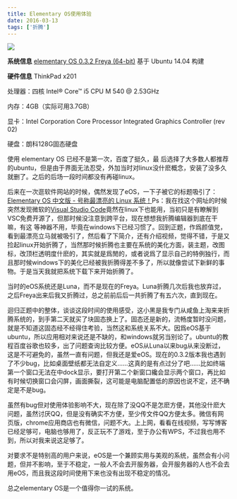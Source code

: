 ```yaml
---
title: Elementary OS使用体验
date: 2016-03-13
tags: ['折腾']
---
```

![](https://personal-1251959693.cos.ap-chengdu.myqcloud.com/2018-12-15-a7485ca8-e903-11e5-9b4d-f65a8e09d0b3.png)

**系统信息**
[elementary OS 0.3.2 Freya (64-bit)](https://elementary.io) 基于 Ubuntu 14.04 构建

**硬件信息**
ThinkPad x201

处理器：四核 Intel® Core™ i5 CPU M 540  @ 2.53GHz

内存：4GB（实际可用3.7GB）

显卡：Intel Corporation Core Processor Integrated Graphics Controller (rev 02)

硬盘：朗科128G固态硬盘
<!--more-->
使用 elementary OS 已经不是第一次，百度了挺久，最 后选择了大多数人都推荐的ubuntu，但是由于界面无法忍受，外加当时对linux没什麽概念，安装了没多久就删了。之后的后场一段时间都没有再碰linux。

后来在一次逛软件网站的时候，偶然发现了eOS，一下子被它的标题吸引了：[Elementary OS 中文版 - 号称最漂亮的 Linux 系统！](http://www.iplaysoft.com/elementary-os.html)Ps：我在找这个网址的时候突然发现微软的[Visual Studio Code](https://code.visualstudio.com/)竟然在linux下也能用，当初只是有瞭解到VSC免费开源了，但那时候没注意到跨平台，现在想想我折腾编辑器到底在干嘛，有这 等神器不用，毕竟在windows下已经习惯了。回到正题，作爲颜值党，看到最漂亮立马就被吸引了，然后看了下简介，还有介绍视频，觉得不错，于是又捡起linux开始折腾了，当然那时候折腾也主要在系统的美化方面，装主题，改图标，改顶栏透明度什麽的，其实就是爲閒的，或者说爲了显示自己的特例独行，而且那时候windows下的美化已经被我折腾得差不多了，所以就像尝试下新鲜的事物。于是当天我就把系统下载下来开始折腾了。

当时的eOS系统还是Luna，而不是现在的Freya。Luna折腾几次后我也放弃过，之后Freya出来后我又折腾过，总之前前后后一共折腾了有五六次，直到现在。

迴归正题中的整体，谈谈这段时间的使用感受，这小黑是我专门从咸鱼上淘来来折腾系统的，到手第二天就买了块固态换上了。固态还是新的，流畅度暂时没问题，就是不知道这固态经不经得住考验，当然这和系统关系不大。因爲eOS基于ubuntu，所以应用相对来说还是不缺的，和windows就另当别论了。ubuntu的教程百度谷歌也较多，出了问题查询比较方便。eOS从Luna以来bug从来没断过，这是不可避免的，虽然一直有问题，但我还是爱eOS。现在的0.3.2版本我也遇到了不少bug，比如桌面壁纸都无法自定义......这真的是有点过分了吧……比如终端第一个窗口无法在中dock显示，要打开第二个新窗口纔会显示两个窗口，再比如有时候切换窗口会闪屏，画面撕裂，这可能是电脑配置低的原因也说不定，还不确定是不是bug。

虽然有bug但对使用体验影响不大，现在除了没QQ不是怎麽方便，其他没什麽大问题，虽然讨厌QQ，但是没有确实不方便，至少传文件QQ方便太多。微信有网页版，chrome应用商店也有微信，问题不大。上上网，看看在线视频，写写博客已经足够可，电脑也够用了，反正玩不了游戏，至于办公有WPS，不过我也用不到，所以对我来说这足够了。

对要求不是特别高的用户来说，eOS是一个兼顾实用与美观的系统，虽然会有小问题，但并不影响，至于不稳定，一般人不会去开服务器，会开服务器的人也不会去用eOS，而且我这段时间使用下来也没有出现不稳定的情况。

总之elementary OS是一个值得你一试的系统。